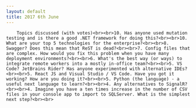 ```yaml
---
layout: default
title: 2017 6th June
---
```


		Topics discussed (with votes)<br><br>10. Has anyone used mutation testing and is there a good .NET framework for doing this?<br><br>10. What are your top 5 technologies for the enterprise?<br><br>8. Swagger? Does this mean that ReST is dead?<br><br>7. Config files that are complex. How would you fix this problem when you have many deployment environments?<br><br>6. What's the best way (or ways) to integrate remote workers into a mostly in-office team?<br><br>5. VS Code? JetBrains Rider? Has anyone experimented with alternative IDEs?<br><br>5. React JS and Visual Studio / VS Code. Have you got it working? How are you doing it?<br><br>5. Python (the language) - a useful next language to learn?<br><br>4. Any alternatives to SignalR?<br><br>4. Imagine you have a ten times increase in the number of CSV files in your console app to import to SQLServer. What is the simplest next step?<br><br>
	